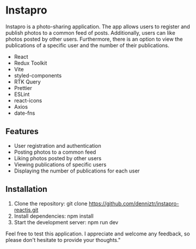 <h1>Instapro</h1>

<p>Instapro is a photo-sharing application. The app allows users to register and publish photos to a common feed of posts. Additionally, users can like photos posted by other users. Furthermore, there is an option to view the publications of a specific user and the number of their publications.</p>

- React
- Redux Toolkit
- Vite
- styled-components
- RTK Query
- Prettier
- ESLint
- react-icons
- Axios
- date-fns

## Features

- User registration and authentication
- Posting photos to a common feed
- Liking photos posted by other users
- Viewing publications of specific users
- Displaying the number of publications for each user

## Installation

1. Clone the repository: git clone https://github.com/denniztr/instapro-reactjs.git
2. Install dependencies: npm install
3. Start the development server: npm run dev


Feel free to test this application. I appreciate and welcome any feedback, so please don't hesitate to provide your thoughts."
